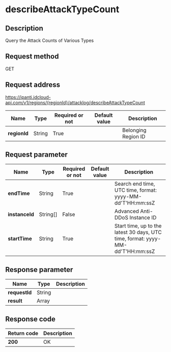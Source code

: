 # describeAttackTypeCount


## Description
Query the Attack Counts of Various Types

## Request method
GET

## Request address
https://ipanti.jdcloud-api.com/v1/regions/{regionId}/attacklog/describeAttackTypeCount

|Name|Type|Required or not|Default value|Description|
|---|---|---|---|---|
|**regionId**|String|True| |Belonging Region ID|

## Request parameter
|Name|Type|Required or not|Default value|Description|
|---|---|---|---|---|
|**endTime**|String|True| |Search end time, UTC time, format: yyyy-MM-dd'T'HH:mm:ssZ|
|**instanceId**|String[]|False| |Advanced Anti-DDoS Instance ID|
|**startTime**|String|True| |Start time, up to the latest 30 days, UTC time, format: yyyy-MM-dd'T'HH:mm:ssZ|


## Response parameter
|Name|Type|Description|
|---|---|---|
|**requestId**|String| |
|**result**|Array| |



## Response code
|Return code|Description|
|---|---|
|**200**|OK|
